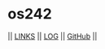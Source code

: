 # os242

|| [LINKS](LINKS/) || [LOG](TXT/mylog.txt) || [GitHub](https://github.com/setiawans/os242) ||
